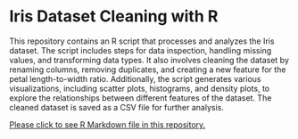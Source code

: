 
# Iris Dataset Cleaning with R
This repository contains an R script that processes and analyzes the Iris dataset. The script includes steps for data inspection, handling missing values, and transforming data types. It also involves cleaning the dataset by renaming columns, removing duplicates, and creating a new feature for the petal length-to-width ratio. Additionally, the script generates various visualizations, including scatter plots, histograms, and density plots, to explore the relationships between different features of the dataset. The cleaned dataset is saved as a CSV file for further analysis.


[Please click to see R Markdown file in this repository.](https://rpubs.com/zahraRV/Iris)